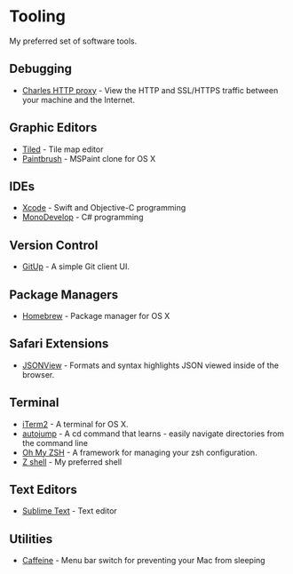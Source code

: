# Tooling

My preferred set of software tools.

## Debugging

- [Charles HTTP proxy](http://www.charlesproxy.com) - View the HTTP and SSL/HTTPS traffic between your machine and the Internet.

## Graphic Editors

- [Tiled](http://www.mapeditor.org) - Tile map editor
- [Paintbrush](http://paintbrush.sourceforge.net) - MSPaint clone for OS X

## IDEs

- [Xcode](https://developer.apple.com/xcode/) - Swift and Objective-C programming
- [MonoDevelop](http://www.monodevelop.com) - C# programming

## Version Control

- [GitUp](http://gitup.co) - A simple Git client UI.

## Package Managers

- [Homebrew](http://brew.sh) - Package manager for OS X

## Safari Extensions

- [JSONView](https://github.com/acrogenesis/jsonview-safari) - Formats and syntax highlights JSON viewed inside of the browser.

## Terminal

- [iTerm2](https://iterm2.com) - A terminal for OS X.
- [autojump](https://github.com/wting/autojump) - A cd command that learns - easily navigate directories from the command line 
- [Oh My ZSH](http://ohmyz.sh) - A framework for managing your zsh configuration.
- [Z shell](http://zsh.sourceforge.net) - My preferred shell

## Text Editors

- [Sublime Text](https://www.sublimetext.com) - Text editor

## Utilities

- [Caffeine](http://lightheadsw.com/caffeine/) - Menu bar switch for preventing your Mac from sleeping
